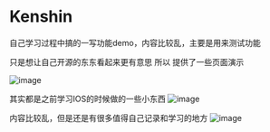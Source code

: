 # Kenshin
自己学习过程中搞的一写功能demo，内容比较乱，主要是用来测试功能

只是想让自己开源的东东看起来更有意思 所以 提供了一些页面演示

![image](https://github.com/wokenshin/Kenshin/blob/master/gif/1.gif)

其实都是之前学习IOS的时候做的一些小东西
![image](https://github.com/wokenshin/Kenshin/blob/master/gif/2.gif)


内容比较乱，但是还是有很多值得自己记录和学习的地方
![image](https://github.com/wokenshin/Kenshin/blob/master/gif/3.gif)

